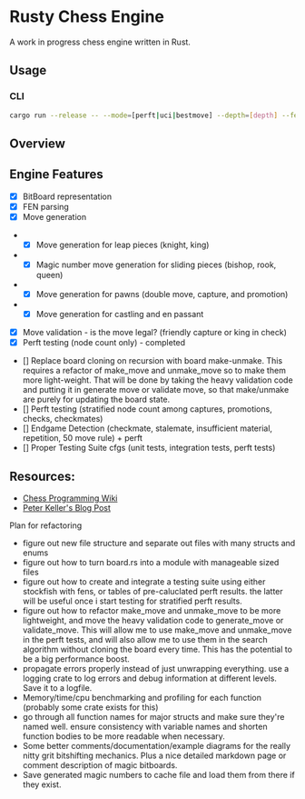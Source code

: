 # Rusty Chess Engine

A work in progress chess engine written in Rust.

## Usage

### CLI

```bash
cargo run --release -- --mode=[perft|uci|bestmove] --depth=[depth] --fen="[fen]"
```

## Overview

## Engine Features

- [x] BitBoard representation
- [x] FEN parsing
- [x] Move generation
- - [x] Move generation for leap pieces (knight, king)
- - [x] Magic number move generation for sliding pieces (bishop, rook, queen)
- - [x] Move generation for pawns (double move, capture, and promotion)
- - [x] Move generation for castling and en passant
- [x] Move validation - is the move legal? (friendly capture or king in check)
- [x] Perft testing (node count only) - completed
- [] Replace board cloning on recursion with board make-unmake. This requires a refactor of make_move and unmake_move so to make them more light-weight. That will be done by taking the heavy validation code and putting it in generate move or validate move, so that make/unmake are purely for updating the board state.
- [] Perft testing (stratified node count among captures, promotions, checks, checkmates)
- [] Endgame Detection (checkmate, stalemate, insufficient material, repetition, 50 move rule) + perft
- [] Proper Testing Suite cfgs (unit tests, integration tests, perft tests)

## Resources:

- [Chess Programming Wiki](https://www.chessprogramming.org/Main_Page)
- [Peter Keller's Blog Post](https://pages.cs.wisc.edu/~psilord/blog/data/chess-pages/)

Plan for refactoring

- figure out new file structure and separate out files with many structs and enums
- figure out how to turn board.rs into a module with manageable sized files
- figure out how to create and integrate a testing suite using either stockfish with fens, or tables of pre-caluclated perft results. the latter will be useful once i start testing for stratified perft results.
- figure out how to refactor make_move and unmake_move to be more lightweight, and move the heavy validation code to generate_move or validate_move. This will allow me to use make_move and unmake_move in the perft tests, and will also allow me to use them in the search algorithm without cloning the board every time. This has the potential to be a big performance boost.
- propagate errors properly instead of just unwrapping everything. use a logging crate to log errors and debug information at different levels. Save it to a logfile.
- Memory/time/cpu benchmarking and profiling for each function (probably some crate exists for this)
- go through all function names for major structs and make sure they're named well. ensure consistency with variable names and shorten function bodies to be more readable when necessary.
- Some better comments/documentation/example diagrams for the really nitty grit bitshifting mechanics. Plus a nice detailed markdown page or comment description of magic bitboards.
- Save generated magic numbers to cache file and load them from there if they exist.
